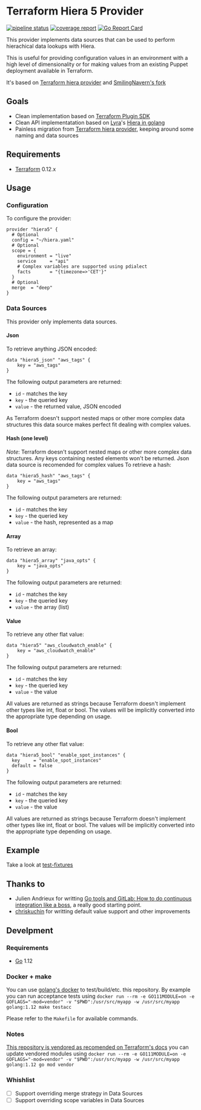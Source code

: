 # Terraform Hiera 5 Provider

[![pipeline status](https://gitlab.com/sbitio/terraform-provider-hiera5/badges/master/pipeline.svg)](https://gitlab.com/sbitio/terraform-provider-hiera5/-/commits/master) [![coverage report](https://gitlab.com/sbitio/terraform-provider-hiera5/badges/master/coverage.svg)](https://gitlab.com/sbitio/terraform-provider-hiera5/-/commits/master) [![Go Report Card](https://goreportcard.com/badge/gitlab.com/sbitio/terraform-provider-hiera5)](https://goreportcard.com/report/sbitio/terraform-provider-hiera5)

This provider implements data sources that can be used to perform hierachical data lookups with Hiera.

This is useful for providing configuration values in an environment with a high level of dimensionality or for making values from an existing Puppet deployment available in Terraform.

It's based on [Terraform hiera provider](https://github.com/ribbybibby/terraform-provider-hiera) and [SmilingNavern's fork](https://github.com/SmilingNavern/terraform-provider-gohiera)

## Goals
* Clean implementation based on [Terraform Plugin SDK](https://www.terraform.io/docs/extend/plugin-sdk.html)
* Clean API implementatation based on [Lyra](https://lyraproj.github.io/)'s [Hiera in golang](https://github.com/lyraproj/hiera)
* Painless migration from [Terraform hiera provider](https://github.com/ribbybibby/terraform-provider-hiera), keeping around some naming and data sources

## Requirements
* [Terraform](https://www.terraform.io/downloads.html) 0.12.x

## Usage

### Configuration
To configure the provider:
```hcl
provider "hiera5" {
  # Optional
  config = "~/hiera.yaml"
  # Optional
  scope = {
    environment = "live"
    service     = "api"
    # Complex variables are supported using pdialect
    facts       = "{timezone=>'CET'}"
  }
  # Optional
  merge  = "deep"
}
```

### Data Sources
This provider only implements data sources.

#### Json
To retrieve anything JSON encoded:
```hcl
data "hiera5_json" "aws_tags" {
    key = "aws_tags"
}
```
The following output parameters are returned:
* `id` - matches the key
* `key` - the queried key
* `value` - the returned value, JSON encoded

As Terraform doesn't support nested maps or other more complex data structures this data source makes perfect fit dealing with complex values.

#### Hash (one level)
*Note*: Terraform doesn't support nested maps or other more complex data structures. Any keys containing nested elements won't be returned. Json data source is recomended for complex values
To retrieve a hash:
```hcl
data "hiera5_hash" "aws_tags" {
    key = "aws_tags"
}
```
The following output parameters are returned:
* `id` - matches the key
* `key` - the queried key
* `value` - the hash, represented as a map

#### Array
To retrieve an array:
```hcl
data "hiera5_array" "java_opts" {
    key = "java_opts"
}
```
The following output parameters are returned:
* `id` - matches the key
* `key` - the queried key
* `value` - the array (list)

#### Value
To retrieve any other flat value:
```hcl
data "hiera5" "aws_cloudwatch_enable" {
    key = "aws_cloudwatch_enable"
}
```
The following output parameters are returned:
* `id` - matches the key
* `key` - the queried key
* `value` - the value

All values are returned as strings because Terraform doesn't implement other types like int, float or bool. The values will be implicitly converted into the appropriate type depending on usage.

#### Bool
To retrieve any other flat value:
```hcl
data "hiera5_bool" "enable_spot_instances" {
  key     = "enable_spot_instances"
  default = false
}
```
The following output parameters are returned:
* `id` - matches the key
* `key` - the queried key
* `value` - the value

All values are returned as strings because Terraform doesn't implement other types like int, float or bool. The values will be implicitly converted into the appropriate type depending on usage.


## Example

Take a look at [test-fixtures](./hiera5/test-fixtures)

## Thanks to
* Julien Andrieux for writting [Go tools and GitLab: How to do continuous integration like a boss](https://about.gitlab.com/blog/2017/11/27/go-tools-and-gitlab-how-to-do-continuous-integration-like-a-boss/), a really good starting point.
* [chriskuchin](https://github.com/chriskuchin) for writting default value support and other improvements

## Develpment

### Requirements

* [Go](https://golang.org/doc/install) 1.12

### Docker + make

You can use [golang's docker](https://hub.docker.com/_/golang) to test/build/etc. this repository. By example you can run acceptance tests using `docker run --rm -e GO111MODULE=on -e GOFLAGS="-mod=vendor" -v "$PWD":/usr/src/myapp -w /usr/src/myapp golang:1.12 make testacc`

Please refer to the `Makefile` for available commands.

### Notes

[This repository is vendored as recomended on Terraform's docs](https://www.terraform.io/docs/extend/terraform-0.12-compatibility.html#upgrading-to-the-latest-terraform-sdk) you can update vendored modules using `docker run --rm -e GO111MODULE=on -e GOFLAGS="-mod=vendor" -v "$PWD":/usr/src/myapp -w /usr/src/myapp golang:1.12 go mod vendor`

### Whishlist
* [ ] Support overriding merge strategy in Data Sources
* [ ] Support overriding scope variables in Data Sources
